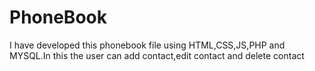 # PhoneBook
I have developed this phonebook file using HTML,CSS,JS,PHP and MYSQL.In this the user can add contact,edit contact and delete contact
